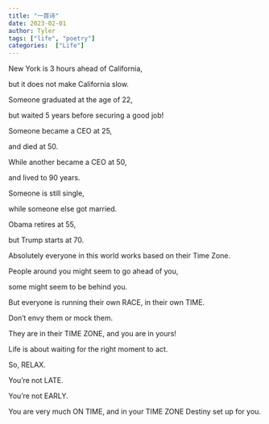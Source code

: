 ```yaml
---
title: "一首诗"
date: 2023-02-01
author: Tyler
tags: ["life", "poetry"]
categories:  ["Life"]
---
```


New York is 3 hours ahead of California, 

but it does not make California slow. 

Someone graduated at the age of 22, 

but waited 5 years before securing a good job! 

Someone became a CEO at 25,  

and died at 50.  

While another became a CEO at 50, 

and lived to 90 years. 

Someone is still single, 

while someone else got married. 

Obama retires at 55, 

but Trump starts at 70.  

Absolutely everyone in this world works based on their Time Zone. 

People around you might seem to go ahead of you, 

some might seem to be behind you. 

But everyone is running their own RACE, in their own TIME. 

Don’t envy them or mock them.  

They are in their TIME ZONE, and you are in yours! 

Life is about waiting for the right moment to act. 

So, RELAX. 

You’re not LATE. 

You’re not EARLY. 

You are very much ON TIME, and in your TIME ZONE Destiny set up for you.
